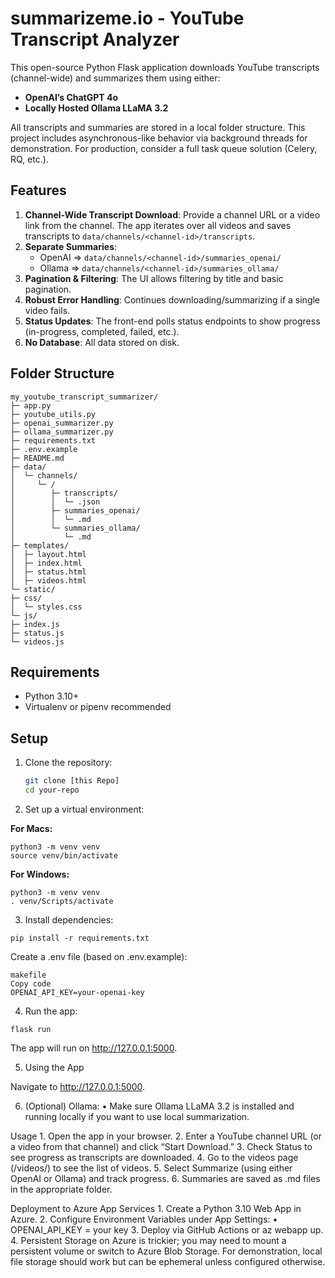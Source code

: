 # summarizeme.io - YouTube Transcript Analyzer

This open-source Python Flask application downloads YouTube transcripts (channel-wide) and summarizes them using either:
- **OpenAI’s ChatGPT 4o**  
- **Locally Hosted Ollama LLaMA 3.2**

All transcripts and summaries are stored in a local folder structure. This project includes asynchronous-like behavior via background threads for demonstration. For production, consider a full task queue solution (Celery, RQ, etc.).

## Features
1. **Channel-Wide Transcript Download**: Provide a channel URL or a video link from the channel. The app iterates over all videos and saves transcripts to `data/channels/<channel-id>/transcripts`.
2. **Separate Summaries**: 
   - OpenAI => `data/channels/<channel-id>/summaries_openai/`
   - Ollama => `data/channels/<channel-id>/summaries_ollama/`
3. **Pagination & Filtering**: The UI allows filtering by title and basic pagination.
4. **Robust Error Handling**: Continues downloading/summarizing if a single video fails.
5. **Status Updates**: The front-end polls status endpoints to show progress (in-progress, completed, failed, etc.).
6. **No Database**: All data stored on disk.

## Folder Structure
```
my_youtube_transcript_summarizer/
├─ app.py
├─ youtube_utils.py
├─ openai_summarizer.py
├─ ollama_summarizer.py
├─ requirements.txt
├─ .env.example
├─ README.md
├─ data/
│  └─ channels/
│     └─ /
│        ├─ transcripts/
│        │  └─ .json
│        ├─ summaries_openai/
│        │  └─ .md
│        └─ summaries_ollama/
│           └─ .md
├─ templates/
│  ├─ layout.html
│  ├─ index.html
│  ├─ status.html
│  ├─ videos.html
└─ static/
├─ css/
│  └─ styles.css
└─ js/
├─ index.js
├─ status.js
└─ videos.js
```

## Requirements
- Python 3.10+
- Virtualenv or pipenv recommended

## Setup

1. Clone the repository:
   ```bash
   git clone [this Repo]
   cd your-repo


2. Set up a virtual environment:

**For Macs:**
```
python3 -m venv venv
source venv/bin/activate
```

**For Windows:**
```
python3 -m venv venv
. venv/Scripts/activate
```

3. Install dependencies:

```
pip install -r requirements.txt
```
Create a .env file (based on .env.example):

```
makefile
Copy code
OPENAI_API_KEY=your-openai-key
```

4. Run the app:

```
flask run
```

The app will run on http://127.0.0.1:5000.

5. Using the App

Navigate to http://127.0.0.1:5000.


6.	(Optional) Ollama:
•	Make sure Ollama LLaMA 3.2 is installed and running locally if you want to use local summarization.


Usage
	1.	Open the app in your browser.
	2.	Enter a YouTube channel URL (or a video from that channel) and click “Start Download.”
	3.	Check Status to see progress as transcripts are downloaded.
	4.	Go to the videos page (/videos/<channel-id>) to see the list of videos.
	5.	Select Summarize (using either OpenAI or Ollama) and track progress.
	6.	Summaries are saved as .md files in the appropriate folder.

Deployment to Azure App Services
	1.	Create a Python 3.10 Web App in Azure.
	2.	Configure Environment Variables under App Settings:
	•	OPENAI_API_KEY = your key
	3.	Deploy via GitHub Actions or az webapp up.
	4.	Persistent Storage on Azure is trickier; you may need to mount a persistent volume or switch to Azure Blob Storage. For demonstration, local file storage should work but can be ephemeral unless configured otherwise.
